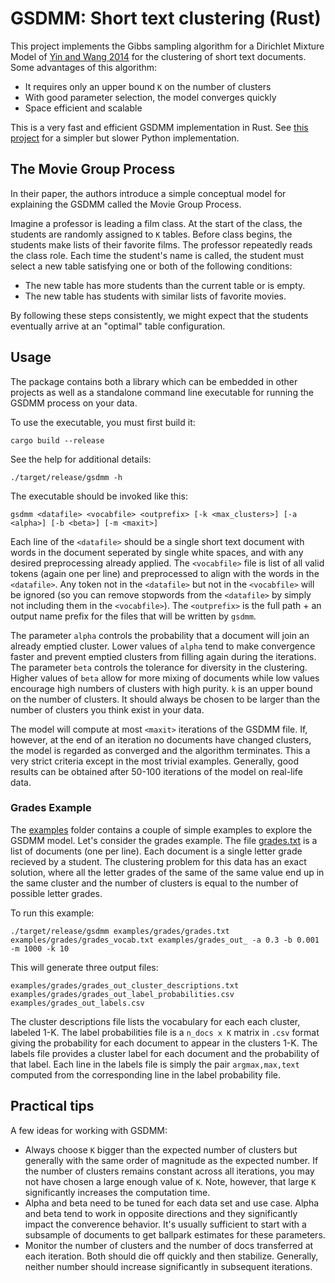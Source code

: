 # GSDMM: Short text clustering (Rust)

This project implements the Gibbs sampling algorithm for a Dirichlet Mixture Model of [Yin and Wang 2014](https://pdfs.semanticscholar.org/058a/d0815ce350f0e7538e00868c762be78fe5ef.pdf) for the 
clustering of short text documents. 
Some advantages of this algorithm:
 - It requires only an upper bound `K` on the number of clusters
 - With good parameter selection, the model converges quickly
 - Space efficient and scalable
 
This is a very fast and efficient GSDMM implementation in Rust. See [this project](https://github.com/rwalk/gsdmm) for a simpler but slower Python implementation.

## The Movie Group Process
In their paper, the authors introduce a simple conceptual model for explaining the GSDMM called the Movie Group Process.

Imagine a professor is leading a film class. At the start of the class, the students
are randomly assigned to `K` tables. Before class begins, the students make lists of
their favorite films. The professor repeatedly reads the class role. Each time the student's name is called,
the student must select a new table satisfying one or both of the following conditions:

- The new table has more students than the current table or is empty.
- The new table has students with similar lists of favorite movies.

By following these steps consistently, we might expect that the students eventually arrive at an "optimal" table configuration.

## Usage

The package contains both a library which can be embedded in other projects as well as a standalone command line executable for running the GSDMM process on your data.

To use the executable, you must first build it:
```shell
cargo build --release
```
See the help for additional details:
```shell
./target/release/gsdmm -h
```

The executable should be invoked like this:
```
gsdmm <datafile> <vocabfile> <outprefix> [-k <max_clusters>] [-a <alpha>] [-b <beta>] [-m <maxit>]
```
Each line of the `<datafile>` should be a single short text document with words in the document seperated by single white spaces, and with any desired preprocessing already applied.  The `<vocabfile>` file is list of all valid tokens (again one per line) and preprocessed to align with the words in the `<datafile>`.  Any token not in the `<datafile>` but not in the `<vocabfile>` will be ignored (so you can remove stopwords from the `<datafile>` by simply not including them in the `<vocabfile>`).  The `<outprefix>` is the full path + an output name prefix for the files that will be written by `gsdmm`.  

The parameter `alpha` controls the probability that a document will join an already emptied cluster. Lower values of `alpha`  tend to make convergence faster and prevent emptied clusters from filling again during the iterations.  The parameter `beta` controls the tolerance for diversity in the clustering. Higher values of `beta` allow for more mixing of documents while low values encourage high numbers of clusters with high purity. `k` is an upper bound on the number of clusters.  It should always be chosen to be larger than the number of clusters you think exist in your data. 

The model will compute at most `<maxit>` iterations of the GSDMM file.  If, however, at the end of an iteration no documents have changed clusters, the model is regarded as converged and the algorithm terminates.  This a very strict criteria except in the most trivial examples. Generally, good results can be obtained after 50-100 iterations of the model on real-life data.

### Grades Example
The [examples](example/) folder contains a couple of simple examples to explore the GSDMM model. Let's consider the grades example. The file [grades.txt](example/grades.txt) is a list of documents (one per line).  Each document is a single letter grade recieved by a student.  The clustering problem for this data has an exact solution, where all the letter grades of the same of the same value end up in the same cluster and the number of clusters is equal to the number of possible letter grades.

To run this example:
```
./target/release/gsdmm examples/grades/grades.txt examples/grades/grades_vocab.txt examples/grades_out_ -a 0.3 -b 0.001 -m 1000 -k 10 
```
This will generate three output files:
```
examples/grades/grades_out_cluster_descriptions.txt
examples/grades/grades_out_label_probabilities.csv
examples/grades_out_labels.csv
```
The cluster descriptions file lists the vocabulary for each each cluster, labeled 1-K. The label probabilities file is a `n_docs x K` matrix in `.csv` format giving the probability for each document to appear in the clusters 1-K.  The labels file provides a cluster label for each document and the probability of that label. Each line in the labels file is simply the pair `argmax,max,text` computed from the corresponding line in the label probability file. 

## Practical tips
A few ideas for working with GSDMM:
- Always choose `K` bigger than the expected number of clusters but generally with the same order of magnitude as the expected number.  If the number of clusters remains constant across all iterations, you may not have chosen a large enough value of `K`. Note, however, that large `K` significantly increases the computation time.
- Alpha and beta need to be tuned for each data set and use case. Alpha and beta tend to work in opposite directions and they significantly impact the converence behavior.  It's usually sufficient to start with a subsample of documents to get ballpark estimates for these parameters.
- Monitor the number of clusters and the number of docs transferred at each iteration. Both should die off quickly and then stabilize.  Generally, neither number should increase significantly in subsequent iterations.

